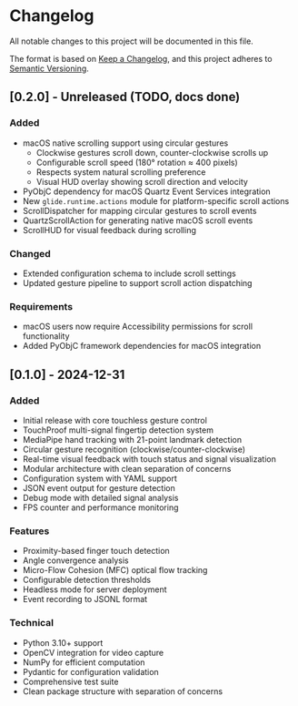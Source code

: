 # Changelog

All notable changes to this project will be documented in this file.

The format is based on [Keep a Changelog](https://keepachangelog.com/en/1.0.0/),
and this project adheres to [Semantic Versioning](https://semver.org/spec/v2.0.0.html).

## [0.2.0] - Unreleased (TODO, docs done)

### Added
- macOS native scrolling support using circular gestures
  - Clockwise gestures scroll down, counter-clockwise scrolls up
  - Configurable scroll speed (180° rotation ≈ 400 pixels)
  - Respects system natural scrolling preference
  - Visual HUD overlay showing scroll direction and velocity
- PyObjC dependency for macOS Quartz Event Services integration
- New `glide.runtime.actions` module for platform-specific scroll actions
- ScrollDispatcher for mapping circular gestures to scroll events
- QuartzScrollAction for generating native macOS scroll events
- ScrollHUD for visual feedback during scrolling

### Changed
- Extended configuration schema to include scroll settings
- Updated gesture pipeline to support scroll action dispatching

### Requirements
- macOS users now require Accessibility permissions for scroll functionality
- Added PyObjC framework dependencies for macOS integration

## [0.1.0] - 2024-12-31

### Added
- Initial release with core touchless gesture control
- TouchProof multi-signal fingertip detection system
- MediaPipe hand tracking with 21-point landmark detection
- Circular gesture recognition (clockwise/counter-clockwise)
- Real-time visual feedback with touch status and signal visualization
- Modular architecture with clean separation of concerns
- Configuration system with YAML support
- JSON event output for gesture detection
- Debug mode with detailed signal analysis
- FPS counter and performance monitoring

### Features
- Proximity-based finger touch detection
- Angle convergence analysis
- Micro-Flow Cohesion (MFC) optical flow tracking
- Configurable detection thresholds
- Headless mode for server deployment
- Event recording to JSONL format

### Technical
- Python 3.10+ support
- OpenCV integration for video capture
- NumPy for efficient computation
- Pydantic for configuration validation
- Comprehensive test suite
- Clean package structure with separation of concerns